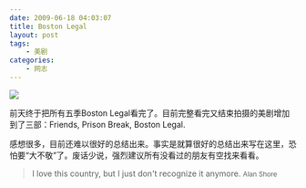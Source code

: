 ```yaml
---
date: 2009-06-18 04:03:07
title: Boston Legal
layout: post
tags:
    - 美剧
categories:
    - 网志
---
```

![](http://pic.ztpala.com/wp-content/uploads/2009/06/boston_legal.jpg)

前天终于把所有五季Boston Legal看完了。目前完整看完又结束拍摄的美剧增加到了三部：Friends, Prison Break, Boston Legal.

感想很多，目前还难以很好的总结出来。事实是就算很好的总结出来写在这里，恐怕要“大不敬”了。废话少说，强烈建议所有没看过的朋友有空找来看看。

>I love this country, but I just don't recognize it anymore. 
><small>Alan Shore</small>
